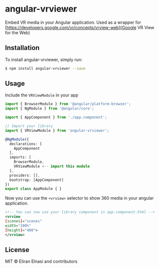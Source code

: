 # angular-vrviewer
Embed VR media in your Angular application. Used as a wrapper for [https://developers.google.com/vr/concepts/vrview-web](Google VR View for the Web)

## Installation

To install angular-vrviewer, simply run:

```bash
$ npm install angular-vrviewer --save
```

## Usage

Include the `VRViewModule` in your app

```typescript
import { BrowserModule } from '@angular/platform-browser';
import { NgModule } from '@angular/core';

import { AppComponent } from './app.component';

// Import your library
import { VRViewModule } from 'angular-vrviewer';

@NgModule({
  declarations: [
    AppComponent
  ],
  imports: [
    BrowserModule,
    VRViewModule <-- import this module
  ],
  providers: [],
  bootstrap: [AppComponent]
})
export class AppModule { }
```
Now you can use the `<vrview>` selector to show 360 media in your angular application.

```xml
<!-- You can now use your library component in app.component.html -->
<vrview
[scenes]="scenes"
width="100%"
[height]="400">
</vrview>
```


## License

MIT © Eliran Elnasi and contributors
